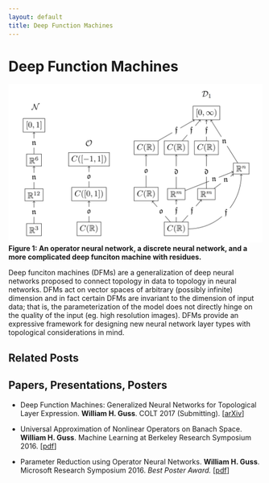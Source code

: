 ```yaml
---
layout: default
title: Deep Function Machines
---
```

# Deep Function Machines
![Wave Layer](/public/dfm.PNG)
**Figure 1: An operator neural network, a discrete neural network, and a more complicated deep funciton machine with residues.**

Deep funciton machines (DFMs) are a generalization of deep neural networks proposed to 
connect topology in data to topology in neural networks. DFMs act on vector spaces of arbitrary (possibly infinite) dimension and in fact certain DFMs are invariant to the dimension
of input data; that is, the parameterization of the model does not directly hinge on
the quality of the input (eg. high resolution images). DFMs provide an expressive
 framework for designing new neural network
layer types with topological considerations in mind. 


## Related Posts


## Papers, Presentations, Posters


- Deep Function Machines: Generalized Neural Networks for Topological Layer Expression. **William H. Guss**. COLT 2017 (Submitting). [[arXiv](https://arxiv.org/abs/1612.04799)]  

- Universal Approximation of Nonlinear Operators on Banach Space. **William H. Guss**. Machine Learning at Berkeley Research Symposium 2016.  [[pdf](/public/pdf/operator_approx.pdf)]

- Parameter Reduction using Operator Neural Networks. **William H. Guss**. Microsoft Research Symposium 2016. *Best Poster Award.* [[pdf](/public/pdf/param_reduc.pdf)]